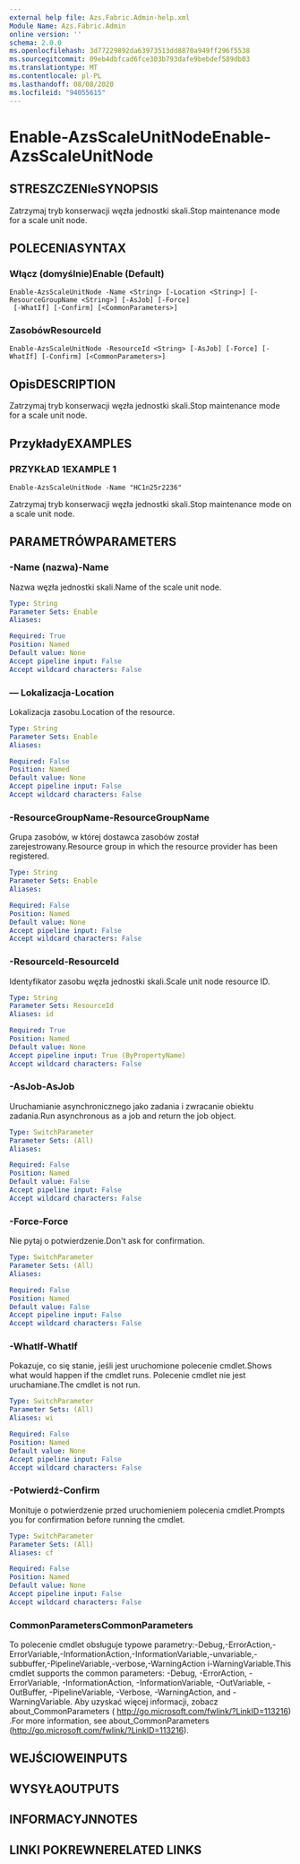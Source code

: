 ```yaml
---
external help file: Azs.Fabric.Admin-help.xml
Module Name: Azs.Fabric.Admin
online version: ''
schema: 2.0.0
ms.openlocfilehash: 3d77229892da63973513dd8870a949ff296f5538
ms.sourcegitcommit: 09eb4dbfcad6fce303b793dafe9bebdef589db03
ms.translationtype: MT
ms.contentlocale: pl-PL
ms.lasthandoff: 08/08/2020
ms.locfileid: "94055615"
---
```

# <span data-ttu-id="be3ac-101">Enable-AzsScaleUnitNode</span><span class="sxs-lookup"><span data-stu-id="be3ac-101">Enable-AzsScaleUnitNode</span></span>

## <span data-ttu-id="be3ac-102">STRESZCZENIe</span><span class="sxs-lookup"><span data-stu-id="be3ac-102">SYNOPSIS</span></span>
<span data-ttu-id="be3ac-103">Zatrzymaj tryb konserwacji węzła jednostki skali.</span><span class="sxs-lookup"><span data-stu-id="be3ac-103">Stop maintenance mode for a scale unit node.</span></span>

## <span data-ttu-id="be3ac-104">POLECENIA</span><span class="sxs-lookup"><span data-stu-id="be3ac-104">SYNTAX</span></span>

### <span data-ttu-id="be3ac-105">Włącz (domyślnie)</span><span class="sxs-lookup"><span data-stu-id="be3ac-105">Enable (Default)</span></span>
```
Enable-AzsScaleUnitNode -Name <String> [-Location <String>] [-ResourceGroupName <String>] [-AsJob] [-Force]
 [-WhatIf] [-Confirm] [<CommonParameters>]
```

### <span data-ttu-id="be3ac-106">Zasobów</span><span class="sxs-lookup"><span data-stu-id="be3ac-106">ResourceId</span></span>
```
Enable-AzsScaleUnitNode -ResourceId <String> [-AsJob] [-Force] [-WhatIf] [-Confirm] [<CommonParameters>]
```

## <span data-ttu-id="be3ac-107">Opis</span><span class="sxs-lookup"><span data-stu-id="be3ac-107">DESCRIPTION</span></span>
<span data-ttu-id="be3ac-108">Zatrzymaj tryb konserwacji węzła jednostki skali.</span><span class="sxs-lookup"><span data-stu-id="be3ac-108">Stop maintenance mode for a scale unit node.</span></span>

## <span data-ttu-id="be3ac-109">Przykłady</span><span class="sxs-lookup"><span data-stu-id="be3ac-109">EXAMPLES</span></span>

### <span data-ttu-id="be3ac-110">PRZYKŁAD 1</span><span class="sxs-lookup"><span data-stu-id="be3ac-110">EXAMPLE 1</span></span>
```
Enable-AzsScaleUnitNode -Name "HC1n25r2236"
```

<span data-ttu-id="be3ac-111">Zatrzymaj tryb konserwacji węzła jednostki skali.</span><span class="sxs-lookup"><span data-stu-id="be3ac-111">Stop maintenance mode on a scale unit node.</span></span>

## <span data-ttu-id="be3ac-112">PARAMETRÓW</span><span class="sxs-lookup"><span data-stu-id="be3ac-112">PARAMETERS</span></span>

### <span data-ttu-id="be3ac-113">-Name (nazwa)</span><span class="sxs-lookup"><span data-stu-id="be3ac-113">-Name</span></span>
<span data-ttu-id="be3ac-114">Nazwa węzła jednostki skali.</span><span class="sxs-lookup"><span data-stu-id="be3ac-114">Name of the scale unit node.</span></span>

```yaml
Type: String
Parameter Sets: Enable
Aliases:

Required: True
Position: Named
Default value: None
Accept pipeline input: False
Accept wildcard characters: False
```

### <span data-ttu-id="be3ac-115">— Lokalizacja</span><span class="sxs-lookup"><span data-stu-id="be3ac-115">-Location</span></span>
<span data-ttu-id="be3ac-116">Lokalizacja zasobu.</span><span class="sxs-lookup"><span data-stu-id="be3ac-116">Location of the resource.</span></span>

```yaml
Type: String
Parameter Sets: Enable
Aliases:

Required: False
Position: Named
Default value: None
Accept pipeline input: False
Accept wildcard characters: False
```

### <span data-ttu-id="be3ac-117">-ResourceGroupName</span><span class="sxs-lookup"><span data-stu-id="be3ac-117">-ResourceGroupName</span></span>
<span data-ttu-id="be3ac-118">Grupa zasobów, w której dostawca zasobów został zarejestrowany.</span><span class="sxs-lookup"><span data-stu-id="be3ac-118">Resource group in which the resource provider has been registered.</span></span>

```yaml
Type: String
Parameter Sets: Enable
Aliases:

Required: False
Position: Named
Default value: None
Accept pipeline input: False
Accept wildcard characters: False
```

### <span data-ttu-id="be3ac-119">-ResourceId</span><span class="sxs-lookup"><span data-stu-id="be3ac-119">-ResourceId</span></span>
<span data-ttu-id="be3ac-120">Identyfikator zasobu węzła jednostki skali.</span><span class="sxs-lookup"><span data-stu-id="be3ac-120">Scale unit node resource ID.</span></span>

```yaml
Type: String
Parameter Sets: ResourceId
Aliases: id

Required: True
Position: Named
Default value: None
Accept pipeline input: True (ByPropertyName)
Accept wildcard characters: False
```

### <span data-ttu-id="be3ac-121">-AsJob</span><span class="sxs-lookup"><span data-stu-id="be3ac-121">-AsJob</span></span>
<span data-ttu-id="be3ac-122">Uruchamianie asynchronicznego jako zadania i zwracanie obiektu zadania.</span><span class="sxs-lookup"><span data-stu-id="be3ac-122">Run asynchronous as a job and return the job object.</span></span>

```yaml
Type: SwitchParameter
Parameter Sets: (All)
Aliases:

Required: False
Position: Named
Default value: False
Accept pipeline input: False
Accept wildcard characters: False
```

### <span data-ttu-id="be3ac-123">-Force</span><span class="sxs-lookup"><span data-stu-id="be3ac-123">-Force</span></span>
<span data-ttu-id="be3ac-124">Nie pytaj o potwierdzenie.</span><span class="sxs-lookup"><span data-stu-id="be3ac-124">Don't ask for confirmation.</span></span>

```yaml
Type: SwitchParameter
Parameter Sets: (All)
Aliases:

Required: False
Position: Named
Default value: False
Accept pipeline input: False
Accept wildcard characters: False
```

### <span data-ttu-id="be3ac-125">-WhatIf</span><span class="sxs-lookup"><span data-stu-id="be3ac-125">-WhatIf</span></span>
<span data-ttu-id="be3ac-126">Pokazuje, co się stanie, jeśli jest uruchomione polecenie cmdlet.</span><span class="sxs-lookup"><span data-stu-id="be3ac-126">Shows what would happen if the cmdlet runs.</span></span>
<span data-ttu-id="be3ac-127">Polecenie cmdlet nie jest uruchamiane.</span><span class="sxs-lookup"><span data-stu-id="be3ac-127">The cmdlet is not run.</span></span>

```yaml
Type: SwitchParameter
Parameter Sets: (All)
Aliases: wi

Required: False
Position: Named
Default value: None
Accept pipeline input: False
Accept wildcard characters: False
```

### <span data-ttu-id="be3ac-128">-Potwierdź</span><span class="sxs-lookup"><span data-stu-id="be3ac-128">-Confirm</span></span>
<span data-ttu-id="be3ac-129">Monituje o potwierdzenie przed uruchomieniem polecenia cmdlet.</span><span class="sxs-lookup"><span data-stu-id="be3ac-129">Prompts you for confirmation before running the cmdlet.</span></span>

```yaml
Type: SwitchParameter
Parameter Sets: (All)
Aliases: cf

Required: False
Position: Named
Default value: None
Accept pipeline input: False
Accept wildcard characters: False
```

### <span data-ttu-id="be3ac-130">CommonParameters</span><span class="sxs-lookup"><span data-stu-id="be3ac-130">CommonParameters</span></span>
<span data-ttu-id="be3ac-131">To polecenie cmdlet obsługuje typowe parametry:-Debug,-ErrorAction,-ErrorVariable,-InformationAction,-InformationVariable,-unvariable,-subbuffer,-PipelineVariable,-verbose,-WarningAction i-WarningVariable.</span><span class="sxs-lookup"><span data-stu-id="be3ac-131">This cmdlet supports the common parameters: -Debug, -ErrorAction, -ErrorVariable, -InformationAction, -InformationVariable, -OutVariable, -OutBuffer, -PipelineVariable, -Verbose, -WarningAction, and -WarningVariable.</span></span> <span data-ttu-id="be3ac-132">Aby uzyskać więcej informacji, zobacz about_CommonParameters ( http://go.microsoft.com/fwlink/?LinkID=113216) .</span><span class="sxs-lookup"><span data-stu-id="be3ac-132">For more information, see about_CommonParameters (http://go.microsoft.com/fwlink/?LinkID=113216).</span></span>

## <span data-ttu-id="be3ac-133">WEJŚCIOWE</span><span class="sxs-lookup"><span data-stu-id="be3ac-133">INPUTS</span></span>

## <span data-ttu-id="be3ac-134">WYSYŁA</span><span class="sxs-lookup"><span data-stu-id="be3ac-134">OUTPUTS</span></span>

## <span data-ttu-id="be3ac-135">INFORMACYJN</span><span class="sxs-lookup"><span data-stu-id="be3ac-135">NOTES</span></span>

## <span data-ttu-id="be3ac-136">LINKI POKREWNE</span><span class="sxs-lookup"><span data-stu-id="be3ac-136">RELATED LINKS</span></span>
